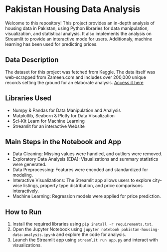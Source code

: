# Pakistan Housing Data Analysis

Welcome to this repository! This project provides an in-depth analysis of housing data in Pakistan, using Python libraries for data manipulation, visualization, and statistical analysis. It also implements the analysis on Streamlit to provide an interactive mode for users. Additionaly, machine learning has been used for predicting prices.

## Data Description
The dataset for this project was fetched from Kaggle. The data itself was web-scrapped from Zameen.com and includes over 200,000 unique records setting the ground for an elaborate analysis. [Access it here](https://www.kaggle.com/datasets/ebrahimhaquebhatti/pakistan-house-price-prediction)

## Libraries Used
- Numpy & Pandas for Data Manipulation and Analysis
- Matplotlib, Seaborn & Plotly for Data Visualization
- Sci-Kit Learn for Machine Learning
- Streamlit for an interactive Website

## Main Steps in the Notebook and App
- Data Cleaning: Missing values were handled, and outliers were removed.
- Exploratory Data Analysis (EDA): Visualizations and summary statistics were generated.
- Data Preprocessing: Features were encoded and standardized for modeling.
- Interactive Visualizations: The Streamlit app allows users to explore city-wise listings, property type distribution, and price comparisons interactively.
- Machine Learning: Regression models were applied for price prediction.

## How to Run
1. Install the required libraries using `pip install -r requirements.txt`.
2. Open the Jupyter Notebook using `jupyter notebook pakistan-housing-data-analysis.ipynb` and explore the code for analysis.
3. Launch the Streamlit app using `streamlit run app.py` and interact with visualizations.
